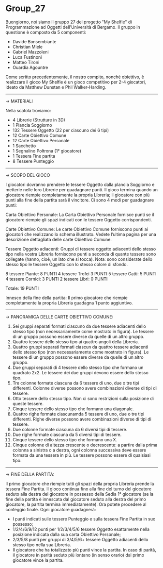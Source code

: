 # Group_27

Buongiorno,
noi siamo il gruppo 27 del progetto "My Shelfie" di Programmazione ad Oggetti dell'Università di Bergamo.
Il gruppo in questione è composto da 5 componenti:
- Davide Bonsembiante
- Christian Miele
- Gabriel Mazzoleni
- Luca Fustinoni
- Matteo Tironi
- Ouardia Agountre

Come scritto precedentemente, il nostro compito, nonchè obiettivo, è realizzare il gioco My Shelfie è un gioco competitivo per 2-4 giocatori, ideato da Matthew Dunstan e Phil Walker-Harding.

-----------------------------------------------------------------------------------------------------------------------------------------------------------------------

->  MATERIALI

Nella scatola troviamo:

- 4 Librerie (Strutture in 3D)
- 1 Plancia Soggiorno
- 132 Tessere Oggetto (22 per ciascuno dei 6 tipi)
- 12 Carte Obiettivo Comune
- 12 Carte Obiettivo Personale
- 1 Sacchetto
- 1 Segnalino Poltrona (1° giocatore)
- 1 Tessera Fine partita
- 8 Tessere Punteggio

-----------------------------------------------------------------------------------------------------------------------------------------------------------------------

->  SCOPO DEL GIOCO

I giocatori dovranno prendere le tessere Oggetto dalla plancia Soggiorno e metterle nelle loro Librerie per guadagnare punti.
Il gioco termina quando un giocatore riempie completamente la propria Libreria; il giocatore con più punti alla fine della partita sarà il vincitore. Ci sono 4 modi per guadagnare punti:

Carta Obiettivo Personale: 
La Carta Obiettivo Personale fornisce punti se il giocatore riempie gli spazi indicati con le tessere Oggetto corrispondenti.

Carte Obiettivo Comune: 
Le carte Obiettivo Comune forniscono punti ai giocatori che realizzano lo schema illustrato. Vedete l’ultima pagina per una descrizione dettagliata delle carte Obiettivo Comune.


Tessere Oggetto adiacenti:
Gruppi di tessere oggetto adiacenti dello stesso tipo nella vostra Libreria forniscono punti a seconda di quante tessere sono collegate (hanno, cioè, un lato che si tocca).
Nota: sono considerate dello stesso tipo le tessere Oggetto con lo stesso colore di sfondo.

8 tessere Piante: 8 PUNTI
4 tessere Trofei 3 PUNTI
5 tessere Gatti: 5 PUNTI
4 tessere Cornici: 3 PUNTI
2 tessere Libri: 0 PUNTI

Totale: 19 PUNTI

Innesco della fine della partita:
Il primo giocatore che riempie completamente la propria Libreria guadagna 1 punto aggiuntivo.

-----------------------------------------------------------------------------------------------------------------------------------------------------------------------

-> PANORAMICA DELLE CARTE OBIETTIVO COMUNE:

1) Sei gruppi separati formati ciascuno da due tessere adiacenti dello stesso tipo (non necessariamente come mostrato in figura). Le tessere di un gruppo possono essere diverse da quelle di un altro gruppo. 
2) Quattro tessere dello stesso tipo ai quattro angoli della Libreria.
3) Quattro gruppi separati formati ciascun da quattro tessere adiacenti dello stesso tipo (non necessariamente come mostrato in figura). Le tessere di un gruppo possono essere diverse da quelle di un altro gruppo.
4) Due gruppi separati di 4 tessere dello stesso tipo che formano un quadrato 2x2. Le tessere dei due gruppi devono essere dello stesso tipo.
5) Tre colonne formate ciascuna da 6 tessere di uno, due o tre tipi differenti. Colonne diverse possono avere combinazioni diverse di tipi di tessere.
6) Otto tessere dello stesso tipo. Non ci sono restrizioni sulla posizione di queste tessere.
7) Cinque tessere dello stesso tipo che formano una diagonale.
8) Quattro righe formate ciascunamda 5 tessere di uno, due o tre tipi differenti. Righe diverse possono avere combinazioni diverse di tipi di tessere.
9) Due colonne formate ciascuna da 6 diversi tipi di tessere. 
10) Due righe formate ciascuna da 5 diversi tipi di tessere. 
11) Cinque tessere dello stesso tipo che formano una X.
12) Cinque colonne di altezza crescente o decrescente: a partire dalla prima colonna a sinistra o a destra, ogni colonna successiva deve essere formata da una tessera in più. Le tessere possono essere di qualsiasi tipo. 

-----------------------------------------------------------------------------------------------------------------------------------------------------------------------

-> FINE DELLA PARTITA:

Il primo giocatore che riempie tutti gli spazi della propria Libreria prende la tessera Fine Partita. Il gioco continua fino alla fine del turno del giocatore seduto alla destra del
giocatore in possesso della Sedia 1° giocatore (se la fine della partita è innescata dal giocatore seduto alla destra del primo giocatore, la partita termina immediatamente). Ora potete procedere al conteggio finale.
Ogni giocatore guadagnerà: 
- I punti indicati sulle tessere Punteggio e sulla tessera Fine Partita in suo possesso; 
- 1/2/4/6/9/12 punti per 1/2/3/4/5/6 tessere Oggetto esattamente nella posizione indicata dalla sua carta Obiettivo Personale;
- 2/3/5/8 punti per gruppi di 3/4/5/6+ tessere Oggetto adiacenti dello stesso tipo nella sua Libreria.
- Il giocatore che ha totalizzato più punti vince la partita. In caso di parità, il giocatore in parità seduto più lontano (in senso orario) dal primo giocatore vince la partita.
